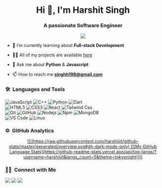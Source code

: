 <h1 align="center">Hi 👋, I'm Harshit Singh</h1>
<h3 align="center">A passionate Software Engineer</h3>
	
<p align="center">
  <img src="https://komarev.com/ghpvc/?username=harshiiiit&color=blueviolet&style=flat">
</p>

- 🌱 I’m currently learning about **Full-stack Development**

- 👨‍💻 All of my projects are available [here](https://github.com/harshiiiit?tab=repositories)

- 💬 Ask me about **Python** & **Javascript**

- 📫 How to reach me **singhh198@gmail.com**


	
### 🛠 &nbsp;Languages and Tools

![JavaScript](https://img.shields.io/badge/-JavaScript-%23F7DF1C?style=for-the-badge&logo=javascript&logoColor=000000&labelColor=%23F7DF1C&color=%23FFCE5A)
![C++](https://img.shields.io/badge/C%2B%2B-00599C?style=for-the-badge&logo=c%2B%2B&logoColor=white)
![Python](http://img.shields.io/badge/-Python-3776AB?style=for-the-badge&logo=python&logoColor=ffffff)
![Dart](https://img.shields.io/badge/Dart-0175C2?style=for-the-badge&logo=dart&logoColor=white)
<br>
![HTML5](https://img.shields.io/badge/-HTML5-%23E44D27?style=for-the-badge&logo=html5&logoColor=ffffff)
![CSS3](https://img.shields.io/badge/-CSS3-%231572B6?style=for-the-badge&logo=css3)
![React](https://img.shields.io/badge/-React-61DAFB?style=for-the-badge&logo=react&logoColor=ffffff)
![Tailwind Css](https://img.shields.io/badge/Tailwind_CSS-38B2AC?style=for-the-badge&logo=tailwind-css&logoColor=white)
<br>
![Git](https://img.shields.io/badge/-Git-%23F05032?style=for-the-badge&logo=git&logoColor=%23ffffff)
![GitHub](https://img.shields.io/badge/-GitHub-181717?style=for-the-badge&logo=github)
![Nodejs](https://img.shields.io/badge/-Nodejs-339933?style=for-the-badge&logo=Node.js&logoColor=ffffff)
![Npm](https://img.shields.io/badge/-npm-CB3837?style=for-the-badge&logo=npm)
![MongoDB](https://img.shields.io/badge/MongoDB-4EA94B?style=for-the-badge&logo=mongodb&logoColor=white)
<br>
![VS Code](http://img.shields.io/badge/-VS%20Code-007ACC?style=for-the-badge&logo=visual-studio-code&logoColor=ffffff)
![Linux](http://img.shields.io/badge/-Linux-0078D6?style=for-the-badge&logo=linux&logoColor=ffffff)
<br/>

### ⚙️ &nbsp;GitHub Analytics

<p align="center">
<a href="https://github.com/harshiiiit">
![](https://raw.githubusercontent.com/harshiiiit/github-stats/master/generated/overview.svg#gh-dark-mode-only)
 [![My GitHub Language Stats](https://github-readme-stats.vercel.app/api/top-langs/?username=harshiiiit&langs_count=5&theme=tokyonight)]()
</a>
</p>

### 🤝🏻 &nbsp;Connect with Me

<p>
<!-- <a href="https://www.vivek9patel.com"><img src="https://img.shields.io/badge/-adityavsingh.com-3423A6?style=for-the-badge&logo=Google-Chrome&logoColor=white"/></a> -->
<a href="https://linkedin.com/in/harshiiiit"><img src="https://img.shields.io/badge/-harshiiiit-0077B5?style=flat&logo=Linkedin&logoColor=white"/></a>
<a href="mailto:singhh198@gmail.com"><img src="https://img.shields.io/badge/-singhh198@gmail.com-D14836?style=flat&logo=Gmail&logoColor=white"/></a>
<a href="https://twitter.com/harshiiiit"><img src="https://img.shields.io/badge/-@harshiiiit-1877F2?style=flat&logo=Twitter&logoColor=white"/></a>
</p>
<!-- <p align="center"><img align="center" src="https://github-readme-streak-stats.herokuapp.com/?user=vivek9patel&" alt="vivek9patel" /></p> -->

